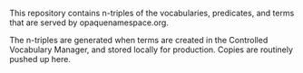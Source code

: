 This repository contains n-triples of the vocabularies, predicates, and terms that are served by opaquenamespace.org.

The n-triples are generated when terms are created in the Controlled Vocabulary Manager, and stored locally for production. Copies are routinely pushed up here.
